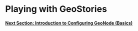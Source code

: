 # Playing with GeoStories

#### [Next Section: Introduction to Configuring GeoNode (Basics)](CONFIGURING_GEONODE_BASIC.md)
